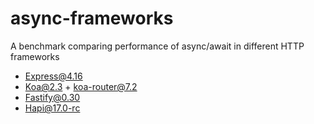 # async-frameworks
A benchmark comparing performance of async/await in different HTTP frameworks

 - Express@4.16
 - Koa@2.3 + koa-router@7.2
 - Fastify@0.30
 - Hapi@17.0-rc
